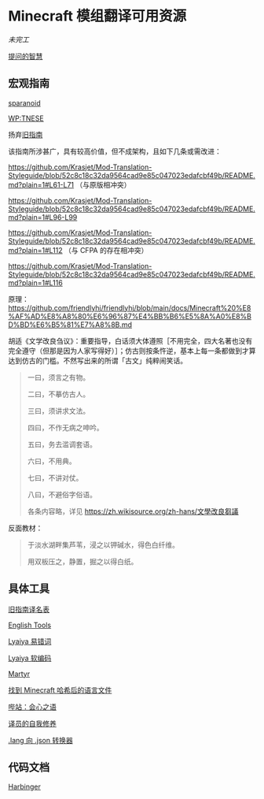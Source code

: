 # Minecraft 模组翻译可用资源

*未完工*

[提问的智慧](https://github.com/ryanhanwu/How-To-Ask-Questions-The-Smart-Way/blob/master/README-zh_CN.md)

## 宏观指南

[sparanoid](https://github.com/sparanoid/chinese-copywriting-guidelines/blob/master/README.zh-CN.md)

[WP:TNESE](https://zh.wikipedia.org/wiki/Wikipedia:%E7%BF%BB%E8%AF%91%E8%85%94)

扬弃[旧指南](https://github.com/Krasjet/Mod-Translation-Styleguide)

该指南所涉甚广，具有较高价值，但不成架构，且如下几条或需改进：

https://github.com/Krasjet/Mod-Translation-Styleguide/blob/52c8c18c32da9564cad9e85c047023edafcbf49b/README.md?plain=1#L61-L71 （与原版相冲突）

https://github.com/Krasjet/Mod-Translation-Styleguide/blob/52c8c18c32da9564cad9e85c047023edafcbf49b/README.md?plain=1#L96-L99

https://github.com/Krasjet/Mod-Translation-Styleguide/blob/52c8c18c32da9564cad9e85c047023edafcbf49b/README.md?plain=1#L112 （与 CFPA 的存在相冲突）

https://github.com/Krasjet/Mod-Translation-Styleguide/blob/52c8c18c32da9564cad9e85c047023edafcbf49b/README.md?plain=1#L116

原理：https://github.com/friendlyhj/friendlyhj/blob/main/docs/Minecraft%20%E8%AF%AD%E8%A8%80%E6%96%87%E4%BB%B6%E5%8A%A0%E8%BD%BD%E6%B5%81%E7%A8%8B.md

胡适《文学改良刍议》：重要指导，白话须大体遵照［不用完全，四大名著也没有完全遵守（但那是因为人家写得好）］；仿古则按条忤逆，基本上每一条都做到才算达到仿古的门槛。不然写出来的所谓「古文」纯粹闹笑话。

> 一曰，须言之有物。
> 
> 二曰，不摹仿古人。
> 
> 三曰，须讲求文法。
> 
> 四曰，不作无病之呻吟。
> 
> 五曰，务去滥调套语。
> 
> 六曰，不用典。
> 
> 七曰，不讲对仗。
> 
> 八曰，不避俗字俗语。
> 
> 各条内容略，详见 https://zh.wikisource.org/zh-hans/文學改良芻議

反面教材：

> 于淡水湖畔集芦苇，浸之以钾碱水，得色白纤维。
> 
> 用双板压之，静置，掘之以得白纸。

## 具体工具

[旧指南译名表](https://github.com/Krasjet/Mod-Translation-Styleguide/blob/master/glossary.md)

[English Tools](https://www.englishtools.org/zh-cn/english-words-that-contain-letters)

[Lyaiya 易错词](https://github.com/Lyaiya/Minecraft-Resource-Guide/tree/main/docs/%E7%BF%BB%E8%AF%91)

[Lyaiya 软编码](https://github.com/Lyaiya/Softcode/blob/master/src/main/resources/assets/softcode/lang/zh_cn.lang)

[Martyr](https://www.mcbbs.net/thread-1389395-1-1.html)

[找到 Minecraft 哈希后的语言文件](https://www.mcbbs.net/forum.php?mod=redirect&goto=findpost&ptid=732906&pid=12437439)

[哔站：会心之语](https://space.bilibili.com/299655539/channel/collectiondetail?sid=853420)

[译员的自我修养](https://space.bilibili.com/1696967578)

[.lang 向 .json 转换器](https://www.tterrag.com/lang2json/)

## 代码文档

[Harbinger](https://harbinger.covertdragon.team/chapter-13/)